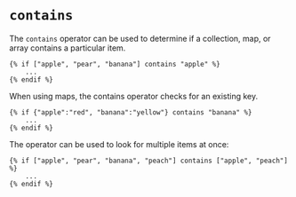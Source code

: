 # `contains`
The `contains` operator can be used to determine if a collection, map, or array contains a particular item.
```twig
{% if ["apple", "pear", "banana"] contains "apple" %}
	...
{% endif %}
```
When using maps, the contains operator checks for an existing key.
```twig
{% if {"apple":"red", "banana":"yellow"} contains "banana" %}
	...
{% endif %}
```
The operator can be used to look for multiple items at once:
```twig
{% if ["apple", "pear", "banana", "peach"] contains ["apple", "peach"] %}
	...
{% endif %}
```